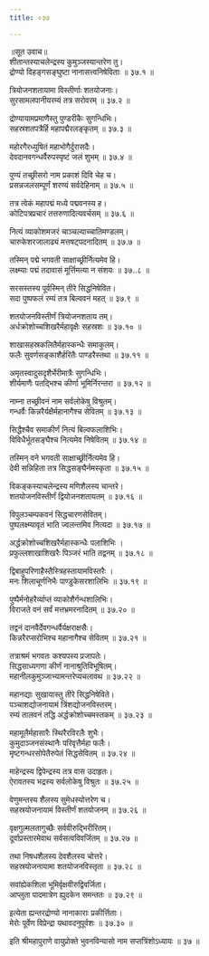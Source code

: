 ```yaml
---
title: ०३७

---
```

॥सूत उवाच॥  
शीतान्तस्याचलेन्द्रस्य कुमुञ्जस्यान्तरेण तु।  
द्रोण्यो विहङ्गसङ्घुष्टा नानासत्त्वनिषेविताः ॥ ३७.१ ॥  

त्रियोजनशतायामा विस्तीर्णाः शतयोजनाः।  
सुरसामलपानीयरम्यं तत्र सरोवरम् ॥ ३७.२ ॥  

द्रोण्यायामप्रमाणैस्तु पुण्डरीकैः सुगन्धिभिः।  
सहस्रशतपत्रैर्हि महापद्मैरलङ्कृतम् ॥ ३७.३ ॥  

महोरगैरध्युषितं महाभोगैर्दुरासदैः।  
देवदानवगन्धर्वैरुपस्पृष्टं जलं शुभम् ॥ ३७.४ ॥  

पुण्यं तच्छ्रीसरो नाम प्रकाशं दिवि चेह च।  
प्रसन्नजलसम्पूर्णं शरण्यं सर्वदेहिनाम् ॥ ३७.५ ॥  

तत्र त्वेकं महापद्मं मध्ये पद्मवनस्य ह।  
कोटिपत्रप्रचारं तत्तरुणादित्यवर्चसम् ॥ ३७.६ ॥  

नित्यं व्याकोशमजरं चाञ्चल्याच्चातिमण्डलम्।  
चारुकेशरजालाढ्यं मत्तषट्‌पदनादितम् ॥ ३७.७ ॥  

तस्मिन् पद्मे भगवती साक्षाच्छ्रीर्नित्यमेव हि।  
लक्ष्म्याः पद्मं तदावासं मूर्त्तिमत्या न संशयः ॥ ३७..८ ॥  

सरसस्तस्य पूर्वस्मिन् तीरे सिद्धनिषेवित।  
सदा पुष्पफलं रम्यं तत्र बिल्ववनं महत् ॥ ३७.९ ॥  

शतयोजनविस्तीर्णं त्रियोजनशताय तम्।  
अर्धक्रोशोच्चशिखरैर्महावृक्षैः सहस्रशः ॥ ३७.१० ॥  

शाखासहस्रकलितैर्महास्कन्धैः समाकुलम्।  
फलैः सुवर्णसङ्काशैर्हरितैः पाण्डरैस्तथा ॥ ३७.११ ॥  

अमृतस्वादुसदृशैर्भेरीमात्रैः सुगन्धिभिः।  
शीर्यमाणैः पतद्भिश्च कीर्णा भूमिर्निरन्तरा ॥ ३७.१२ ॥  

नाम्ना तच्छ्रीवनं नाम सर्वलोकेषु विश्रुतम्।  
गन्धर्वैः किन्नरैर्यक्षैर्महानागैश्च सेवितम् ॥ ३७.१३ ॥  

सिद्धैश्चैव समाकीर्णं नित्यं बिल्वफलाशिभिः।  
विविधैर्भूतसङ्घैश्च नित्यमेव निषेवितम् ॥ ३७.१४ ॥  

तस्मिन् वने भगवती साक्षाच्छ्रीर्नित्यमेव हि।  
देवी सन्निहिता तत्र सिद्धसङ्घैर्नमस्कृता ॥ ३७.१५ ॥  

विकङ्कस्याचलेन्द्रस्य मणिशैलस्य चान्तरे।  
शतयोजनविस्तीर्णं द्वियोजनशतायतम् ॥ ३७.१६ ॥  

विपुलञ्चम्पकवनं सिद्धचारणसेवितम्।  
पुष्पलक्ष्म्यावृतं भाति ज्वलन्तमिव नित्यदा ॥ ३७.१७ ॥  

अर्द्धक्रोशोच्चशिखरैर्महास्कन्धैः पलाशिभिः ।  
प्रफुल्लशाखाशिखरैः पिञ्जरं भाति तद्वनम् ॥ ३७.१८ ॥  

द्विबाहुपरिणाहैस्तैस्त्रिहस्तायामविस्तरैः ।  
मनः शिलाचूर्णनिभैः पाण्डुकेसरशालिभिः ॥ ३७.१९ ॥  

पुष्पैर्मनोहरैर्व्याप्तं व्याकोशैर्गन्धशालिभिः।  
विराजते वनं सर्वं मत्तभ्रमरनादितम् ॥ ३७.२० ॥  

तद्वनं दानवैर्देवगन्धर्वैर्यक्षराक्षसैः।  
किन्नरैरप्सरोभिश्च महानागैश्च सेवितम् ॥ ३७.२१ ॥  

तत्राश्रमं भगवतः कश्यपस्य प्रजापतेः।  
सिद्धसाध्यगणा कीर्णं नानाश्रुतिविभूषितम्।  
महानीलकुमुञ्जाभ्यामन्तरेप्यचलावथ ॥ ३७.२२ ॥  

महानद्याः सुखायास्तु तीरे सिद्धनिषेविते।  
पञ्चाशद्योजनायामं त्रिंशद्योजनविस्तरम्।  
रम्यं तालवनं तद्धि अर्द्धक्रोशोच्चमस्तकम् ॥ ३७.२३ ॥  

महामूलैर्महासारैः स्थिरैरविरलैः शुभैः।  
कुमुदाञ्जनसंस्थानैः परिवृत्तैर्महा फलैः।  
मृष्टगन्धरसोपेतैरुपेतं सिद्धसेवितम् ॥ ३७.२४ ॥  

माहेन्द्रस्य द्विपेन्द्रस्य तत्र वास उदाहृतः।  
ऐरावतस्य भद्रस्य सर्वलोकेषु विश्रुतः ॥ ३७.२५ ॥  

वेणुमन्तस्य शैलस्य सुमेधस्योत्तरेण च।  
सहस्रयोजनायामं विस्तीर्णं शतयोजनम् ॥ ३७.२६ ॥  

वृक्षगुल्मलतागुच्छैः सर्ववीरुद्भिरीरितम्।  
दूर्वाप्रस्तारमेवाथ सर्वसत्वविवर्जितम् ॥ ३७.२७ ॥  

तथा निषधशैलस्य देवशैलस्य चोत्तरे।  
सहस्रयोजनायामा शतयोजनविस्तृता ॥ ३७.२८ ॥  

सवांह्येकशिला भूमिर्वृक्षवीरुद्विवर्जिता।  
आप्लुता पादमात्रेण ह्युदकेन समन्ततः ॥ ३७.२९ ॥  

इत्येता ह्यन्तरद्रोण्यो नानाकाराः प्रकीर्त्तिताः।  
मेरोः पूर्वेण विप्रेन्द्रा यथावदनुपूर्वशः ॥ ३७.३० ॥  

इति श्रीमहापुराणे वायुप्रोक्ते भुवनविन्यासो नाम सप्तत्रिंशोऽध्यायः ॥ ३७ ॥